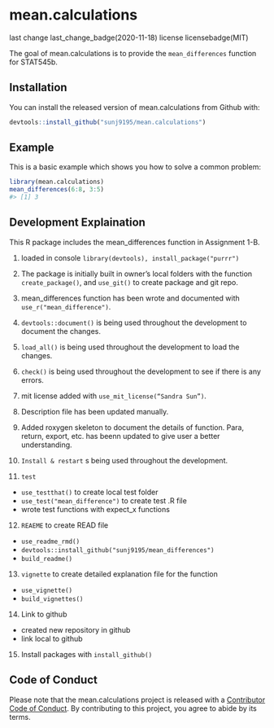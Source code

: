 
<!-- README.md is generated from README.Rmd. Please edit that file -->

# mean.calculations

<!-- badges: start -->

last change last\_change\_badge(2020-11-18) license licensebadge(MIT)
<!-- badges: end -->

The goal of mean.calculations is to provide the `mean_differences`
function for STAT545b.

## Installation

You can install the released version of mean.calculations from Github
with:

``` r
devtools::install_github("sunj9195/mean.calculations")
```

## Example

This is a basic example which shows you how to solve a common problem:

``` r
library(mean.calculations)
mean_differences(6:8, 3:5)
#> [1] 3
```

## Development Explaination

This R package includes the mean\_differences function in Assignment
1-B.

1.  loaded in console `library(devtools), install_package("purrr")`

2.  The package is initially built in owner’s local folders with the
    function `create_package()`, and `use_git()` to create package and
    git repo.

3.  mean\_differences function has been wrote and documented with
    `use_r("mean_difference")`.

4.  `devtools::document()` is being used throughout the development to
    document the changes.

5.  `load_all()` is being used throughout the development to load the
    changes.

6.  `check()` is being used throughout the development to see if there
    is any errors.

7.  mit license added with `use_mit_license(“Sandra Sun”)`.

8.  Description file has been updated manually.

9.  Added roxygen skeleton to document the details of function. Para,
    return, export, etc. has beenn updated to give user a better
    understanding.

10. `Install & restart` s being used throughout the development.

11. `test`

<!-- end list -->

  - `use_testthat()` to create local test folder
  - `use_test("mean_difference")` to create test .R file
  - wrote test functions with expect\_x functions

<!-- end list -->

12. `REAEME` to create READ file

<!-- end list -->

  - `use_readme_rmd()`
  - `devtools::install_github("sunj9195/mean_differences")`
  - `build_readme()`

<!-- end list -->

13. `vignette` to create detailed explanation file for the function

<!-- end list -->

  - `use_vignette()`
  - `build_vignettes()`

<!-- end list -->

14. Link to github

<!-- end list -->

  - created new repository in github
  - link local to github

<!-- end list -->

15. Install packages with `install_github()`

## Code of Conduct

Please note that the mean.calculations project is released with a
[Contributor Code of
Conduct](https://contributor-covenant.org/version/2/0/CODE_OF_CONDUCT.html).
By contributing to this project, you agree to abide by its terms.
